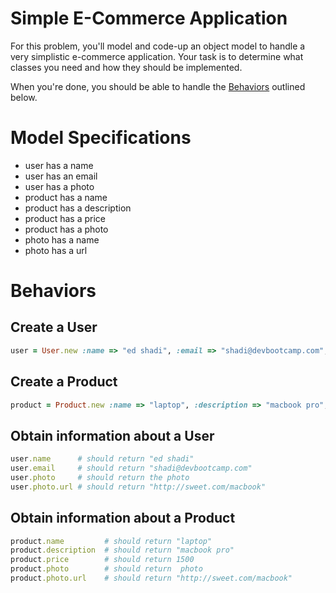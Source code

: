 Simple E-Commerce Application
=============================

For this problem, you'll model and code-up an object model to handle a very simplistic e-commerce application. Your task is to determine what classes you need and how they should be implemented.

When you're done, you should be able to handle the [Behaviors](#behaviors) outlined below.


# Model Specifications

- user has a name
- user has an email
- user has a photo
- product has a name
- product has a description
- product has a price
- product has a photo
- photo has a name
- photo has a url


# <a id="behaviors"> Behaviors

## Create a User

```ruby
user = User.new :name => "ed shadi", :email => "shadi@devbootcamp.com", :photo_name => "shadi", :photo_url => "http://awesome.com/shadi"
```

## Create a Product

```ruby
product = Product.new :name => "laptop", :description => "macbook pro", :price => 1500, :photo_name => "macbook", :photo_url => "http://sweet.com/macbook"
```

## Obtain information about a User

```ruby
user.name      # should return "ed shadi"
user.email     # should return "shadi@devbootcamp.com"
user.photo     # should return the photo
user.photo.url # should return "http://sweet.com/macbook"
```

## Obtain information about a Product

```ruby
product.name         # should return "laptop"
product.description  # should return "macbook pro"
product.price        # should return 1500
product.photo        # should return  photo
product.photo.url    # should return "http://sweet.com/macbook"
```

